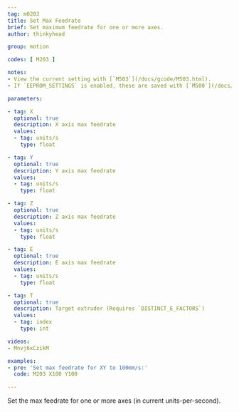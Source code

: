 ```yaml
---
tag: m0203
title: Set Max Feedrate
brief: Set maximum feedrate for one or more axes.
author: thinkyhead

group: motion

codes: [ M203 ]

notes:
- View the current setting with [`M503`](/docs/gcode/M503.html).
- If `EEPROM_SETTINGS` is enabled, these are saved with [`M500`](/docs/gcode/M500.html), loaded with [`M501`](/docs/gcode/M501.html), and reset with [`M502`](/docs/gcode/M502.html).

parameters:

- tag: X
  optional: true
  description: X axis max feedrate
  values:
  - tag: units/s
    type: float

- tag: Y
  optional: true
  description: Y axis max feedrate
  values:
  - tag: units/s
    type: float

- tag: Z
  optional: true
  description: Z axis max feedrate
  values:
  - tag: units/s
    type: float

- tag: E
  optional: true
  description: E axis max feedrate
  values:
  - tag: units/s
    type: float

- tag: T
  optional: true
  description: Target extruder (Requires `DISTINCT_E_FACTORS`)
  values:
  - tag: index
    type: int

videos:
- Mnvj6xCzikM

examples:
- pre: 'Set max feedrate for XY to 100mm/s:'
  code: M203 X100 Y100

---
```


Set the max feedrate for one or more axes (in current units-per-second).
